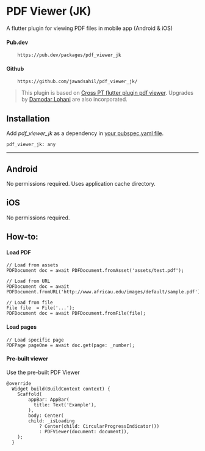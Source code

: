 # PDF Viewer (JK)
 A flutter plugin for viewing PDF files in mobile app (Android & iOS)

#### Pub.dev
        https://pub.dev/packages/pdf_viewer_jk

#### Github
        https://github.com/jawadsahil/pdf_viewer_jk/


> This plugin is based on [Cross PT flutter plugin pdf viewer](https://github.com/CrossPT/flutter_plugin_pdf_viewer). Upgrades by [Damodar Lohani](https://github.com/CrossPT/flutter_plugin_pdf_viewer/pull/63) are also incorporated.


## Installation

Add  *pdf_viewer_jk*  as a dependency in [your pubspec.yaml file](https://flutter.io/platform-plugins/).
```
pdf_viewer_jk: any
```

---

## Android
No permissions required. Uses application cache directory.

## iOS
No permissions required.

## How-to:

#### Load PDF
```
// Load from assets
PDFDocument doc = await PDFDocument.fromAsset('assets/test.pdf');

// Load from URL
PDFDocument doc = await PDFDocument.fromURL('http://www.africau.edu/images/default/sample.pdf');

// Load from file
File file  = File('...');
PDFDocument doc = await PDFDocument.fromFile(file);
```

#### Load pages
```
// Load specific page
PDFPage pageOne = await doc.get(page: _number);
```

#### Pre-built viewer
Use the pre-built PDF Viewer
```
@override
  Widget build(BuildContext context) {
    Scaffold(
        appBar: AppBar(
          title: Text('Example'),
        ),
        body: Center(
        child: _isLoading
            ? Center(child: CircularProgressIndicator())
            : PDFViewer(document: document)),
    );
  }
```